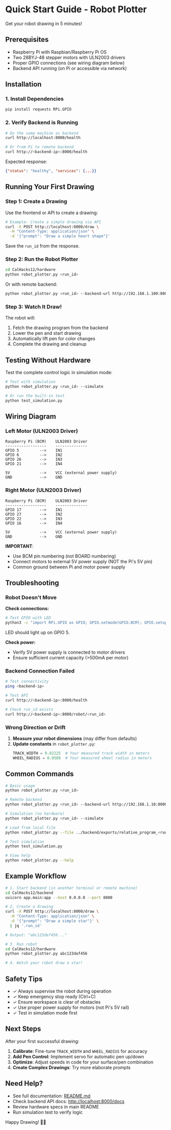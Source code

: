 # Quick Start Guide - Robot Plotter

Get your robot drawing in 5 minutes!

## Prerequisites

- Raspberry Pi with Raspbian/Raspberry Pi OS
- Two 28BYJ-48 stepper motors with ULN2003 drivers
- Proper GPIO connections (see wiring diagram below)
- Backend API running (on Pi or accessible via network)

## Installation

### 1. Install Dependencies

```bash
pip install requests RPi.GPIO
```

### 2. Verify Backend is Running

```bash
# On the same machine as backend
curl http://localhost:8000/health

# Or from Pi to remote backend
curl http://<backend-ip>:8000/health
```

Expected response:
```json
{"status": "healthy", "services": {...}}
```

## Running Your First Drawing

### Step 1: Create a Drawing

Use the frontend or API to create a drawing:

```bash
# Example: Create a simple drawing via API
curl -X POST http://localhost:8000/draw \
  -H "Content-Type: application/json" \
  -d '{"prompt": "Draw a simple heart shape"}'
```

Save the `run_id` from the response.

### Step 2: Run the Robot Plotter

```bash
cd CalHacks12/hardware
python robot_plotter.py <run_id>
```

Or with remote backend:

```bash
python robot_plotter.py <run_id> --backend-url http://192.168.1.100:8000
```

### Step 3: Watch It Draw!

The robot will:
1. Fetch the drawing program from the backend
2. Lower the pen and start drawing
3. Automatically lift pen for color changes
4. Complete the drawing and cleanup

## Testing Without Hardware

Test the complete control logic in simulation mode:

```bash
# Test with simulation
python robot_plotter.py <run_id> --simulate

# Or run the built-in test
python test_simulation.py
```

## Wiring Diagram

### Left Motor (ULN2003 Driver)
```
Raspberry Pi (BCM)    ULN2003 Driver
------------------    --------------
GPIO 5         -->    IN1
GPIO 6         -->    IN2
GPIO 26        -->    IN3
GPIO 21        -->    IN4

5V             -->    VCC (external power supply)
GND            -->    GND
```

### Right Motor (ULN2003 Driver)
```
Raspberry Pi (BCM)    ULN2003 Driver
------------------    --------------
GPIO 17        -->    IN1
GPIO 27        -->    IN2
GPIO 22        -->    IN3
GPIO 16        -->    IN4

5V             -->    VCC (external power supply)
GND            -->    GND
```

**IMPORTANT**:
- Use BCM pin numbering (not BOARD numbering)
- Connect motors to external 5V power supply (NOT the Pi's 5V pin)
- Common ground between Pi and motor power supply

## Troubleshooting

### Robot Doesn't Move

**Check connections:**
```bash
# Test GPIO with LED
python3 -c "import RPi.GPIO as GPIO; GPIO.setmode(GPIO.BCM); GPIO.setup(5, GPIO.OUT); GPIO.output(5, GPIO.HIGH); import time; time.sleep(2); GPIO.cleanup()"
```

LED should light up on GPIO 5.

**Check power:**
- Verify 5V power supply is connected to motor drivers
- Ensure sufficient current capacity (>500mA per motor)

### Backend Connection Failed

```bash
# Test connectivity
ping <backend-ip>

# Test API
curl http://<backend-ip>:8000/health

# Check run_id exists
curl http://<backend-ip>:8000/robot/<run_id>
```

### Wrong Direction or Drift

1. **Measure your robot dimensions** (may differ from defaults)
2. **Update constants** in `robot_plotter.py`:
   ```python
   TRACK_WIDTH = 0.02225  # Your measured track width in meters
   WHEEL_RADIUS = 0.0508  # Your measured wheel radius in meters
   ```

## Common Commands

```bash
# Basic usage
python robot_plotter.py <run_id>

# Remote backend
python robot_plotter.py <run_id> --backend-url http://192.168.1.10:8000

# Simulation (no hardware)
python robot_plotter.py <run_id> --simulate

# Load from local file
python robot_plotter.py --file ../backend/exports/relative_program_<run_id>.json

# Test simulation
python test_simulation.py

# View help
python robot_plotter.py --help
```

## Example Workflow

```bash
# 1. Start backend (in another terminal or remote machine)
cd CalHacks12/backend
uvicorn app.main:app --host 0.0.0.0 --port 8000

# 2. Create a drawing
curl -X POST http://localhost:8000/draw \
  -H "Content-Type: application/json" \
  -d '{"prompt": "Draw a simple star"}' \
  | jq '.run_id'

# Output: "abc123def456..."

# 3. Run robot
cd CalHacks12/hardware
python robot_plotter.py abc123def456

# 4. Watch your robot draw a star!
```

## Safety Tips

- ✓ Always supervise the robot during operation
- ✓ Keep emergency stop ready (Ctrl+C)
- ✓ Ensure workspace is clear of obstacles
- ✓ Use proper power supply for motors (not Pi's 5V rail)
- ✓ Test in simulation mode first

## Next Steps

After your first successful drawing:

1. **Calibrate**: Fine-tune `TRACK_WIDTH` and `WHEEL_RADIUS` for accuracy
2. **Add Pen Control**: Implement servo for automatic pen up/down
3. **Optimize**: Adjust speeds in code for your surface/pen combination
4. **Create Complex Drawings**: Try more elaborate prompts

## Need Help?

- See full documentation: [README.md](README.md)
- Check backend API docs: [http://localhost:8000/docs](http://localhost:8000/docs)
- Review hardware specs in main README
- Run simulation test to verify logic

Happy Drawing! 🎨🤖
